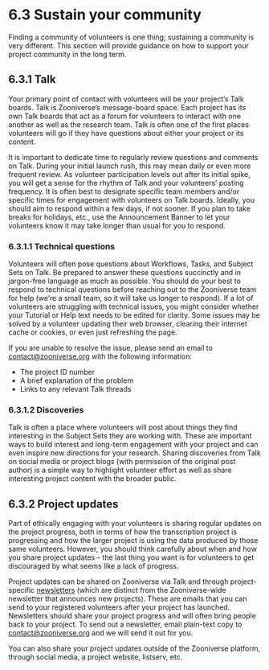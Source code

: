 # 6.3 Sustain your community

Finding a community of volunteers is one thing; sustaining a community is very different. This section will provide guidance on how to support your project community in the long term.

## 6.3.1 Talk

Your primary point of contact with volunteers will be your project’s Talk boards. Talk is Zooniverse’s message-board space. Each project has its own Talk boards that act as a forum for volunteers to interact with one another as well as the research team. Talk is often one of the first places volunteers will go if they have questions about either your project or its content. 

It is important to dedicate time to regularly review questions and comments on Talk. During your initial launch rush, this may mean daily or even more frequent review. As volunteer participation levels out after its initial spike, you will get a sense for the rhythm of Talk and your volunteers’ posting frequency. It is often best to designate specific team members and/or specific times for engagement with volunteers on Talk boards. Ideally, you should aim to respond within a few days, if not sooner. If you plan to take breaks for holidays, etc., use the Announcement Banner to let your volunteers know it may take longer than usual for you to respond.


### 6.3.1.1 Technical questions

Volunteers will often pose questions about Workflows, Tasks, and Subject Sets on Talk. Be prepared to answer these questions succinctly and in jargon-free language as much as possible. You should do your best to respond to technical questions before reaching out to the Zooniverse team for help (we’re a small team, so it will take us longer to respond). If a lot of volunteers are struggling with technical issues, you might consider whether your Tutorial or Help text needs to be edited for clarity. Some issues may be solved by a volunteer updating their web browser, clearing their internet cache or cookies, or even just refreshing the page. 

If you are unable to resolve the issue, please send an email to [contact@zooniverse.org](contact@zooniverse.org) with the following information: 

* The project ID number
* A brief explanation of the problem
* Links to any relevant Talk threads



### 6.3.1.2 Discoveries

Talk is often a place where volunteers will post about things they find interesting in the Subject Sets they are working with. These are important ways to build interest and long-term engagement with your project and can even inspire new directions for your research. Sharing discoveries from Talk on social media or project blogs (with permission of the original post author) is a simple way to highlight volunteer effort as well as share interesting project content with the broader public. 



## 6.3.2 Project updates

Part of ethically engaging with your volunteers is sharing regular updates on the project progress, both in terms of how the transcription project is progressing and how the larger project is using the data produced by those same volunteers. However, you should think carefully about when and how you share project updates – the last thing you want is for volunteers to get discouraged by what seems like a lack of progress. 

Project updates can be shared on Zooniverse via Talk and through project-specific [newsletters](https://help.zooniverse.org/next-steps/newsletters/) (which are distinct from the Zooniverse-wide newsletter that announces new projects). These are emails that you can send to your registered volunteers after your project has launched. Newsletters should share your project progress and will often bring people back to your project. To send out a newsletter, email plain-text copy to [contact@zooniverse.org](contact@zooniverse.org) and we will send it out for you. 

You can also share your project updates outside of the Zooniverse platform, through social media, a project website, listserv, etc. 


